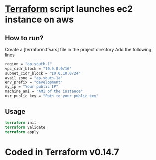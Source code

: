 # [Terraform](https://www.terraform.io/) script launches ec2 instance on aws


## How to run?

Create a [terraform.tfvars] file in the project directory
Add the following lines 

```bash
region = "ap-south-1"
vpc_cidr_block = "10.0.0.0/16"
subnet_cidr_block = "10.0.10.0/24"
avail_zone = "ap-south-1a"
env_prefix = "development"
my_ip = "Your public IP"
machine_ami = "AMI of the instance"
usr_public_key = "Path to your public key"
```

## Usage

```terraform
terraform init
terraform validate
terraform apply
```

# Coded in Terraform v0.14.7